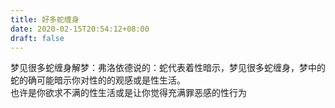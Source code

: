```yaml
---
title: 好多蛇缠身
date: 2020-02-15T20:54:12+08:00
draft: false
---
```


梦见很多蛇缠身解梦：弗洛依德说的：蛇代表着性暗示，梦见很多蛇缠身，梦中的蛇的确可能暗示你对性的的观感或是性生活。<br>
也许是你欲求不满的性生活或是让你觉得充满罪恶感的性行为